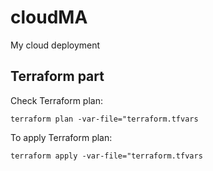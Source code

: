 # cloudMA
My cloud deployment

## Terraform part
Check Terraform plan:

    terraform plan -var-file="terraform.tfvars


To apply Terraform plan:

    terraform apply -var-file="terraform.tfvars



